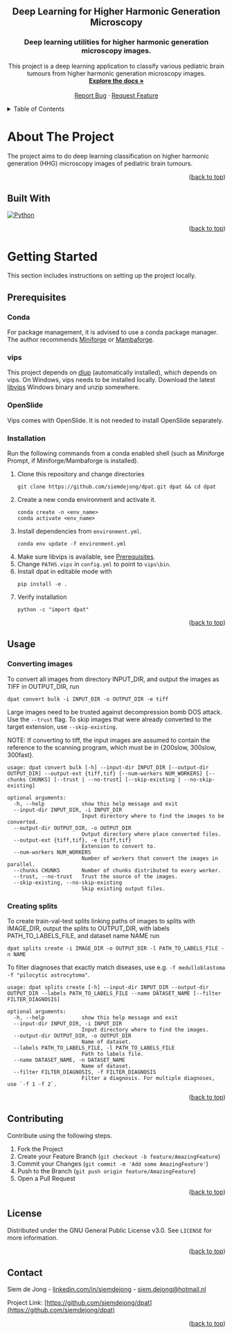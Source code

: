 <!-- This file incorporates work covered by the following copyright and permission notice:

    Copyright (c) 2021 Othneil Drew

    Permission is hereby granted, free of charge, to any person obtaining a copy
    of this software and associated documentation files (the "Software"), to deal
    in the Software without restriction, including without limitation the rights
    to use, copy, modify, merge, publish, distribute, and/or sell
    copies of the Software, and to permit persons to whom the Software is
    furnished to do so, subject to the following conditions:

    The above copyright notice and this permission notice shall be included in all
    copies or substantial portions of the Software.

    THE SOFTWARE IS PROVIDED "AS IS", WITHOUT WARRANTY OF ANY KIND, EXPRESS OR
    IMPLIED, INCLUDING BUT NOT LIMITED TO THE WARRANTIES OF MERCHANTABILITY,
    FITNESS FOR A PARTICULAR PURPOSE AND NONINFRINGEMENT. IN NO EVENT SHALL THE
    AUTHORS OR COPYRIGHT HOLDERS BE LIABLE FOR ANY CLAIM, DAMAGES OR OTHER
    LIABILITY, WHETHER IN AN ACTION OF CONTRACT, TORT OR OTHERWISE, ARISING FROM,
    OUT OF OR IN CONNECTION WITH THE SOFTWARE OR THE USE OR OTHER DEALINGS IN THE
    SOFTWARE.
""" -->

<a name="readme-top"></a>

<!-- PROJECT SHIELDS -->
<!-- [![Contributors][contributors-shield]][contributors-url] -->
<!-- [![Forks][forks-shield]][forks-url] -->
<!-- [![Stargazers][stars-shield]][stars-url] -->
<!-- [![Issues][issues-shield]][issues-url] -->
<!-- [![GNU License][license-shield]][license-url] -->
<!-- [![LinkedIn][linkedin-shield]][linkedin-url] -->



<!-- PROJECT LOGO -->
<br />
<div align="center">
  <!-- <a href="https://github.com/siemdejong/shg-strain-stress">
    <img src="images/skinstression-logo.png" alt="Logo" width="80" height="80">
  </a> -->


<h2 align="center">Deep Learning for Higher Harmonic Generation Microscopy</h2>
<h3 align="center">Deep learning utilities for higher harmonic generation microscopy images.</h3>

  <p align="center">
    This project is a deep learning application to classify various pediatric brain tumours from higher harmonic generation microscopy images.
    <br />
    <a href="https://siemdejong.github.io/dpat"><strong>Explore the docs »</strong></a>
    <br />
    <br />
    <!-- <a href="https://github.com/siemdejong/dpat">View Demo</a>
    · -->
    <a href="https://github.com/siemdejong/dpat/issues">Report Bug</a>
    ·
    <a href="https://github.com/siemdejong/dpat/issues">Request Feature</a>
  </p>
</div>



<!-- TABLE OF CONTENTS -->
<details>
  <summary>Table of Contents</summary>
  <ol>
    <li>
      <a href="#about-the-project">About The Project</a>
      <ul>
        <li><a href="#built-with">Built With</a></li>
      </ul>
    </li>
    <li>
      <a href="#getting-started">Getting Started</a>
      <ul>
        <li><a href="#prerequisites">Prerequisites</a></li>
        <li><a href="#installation">Installation</a></li>
      </ul>
    </li>
    <li><a href="#usage">Usage</a></li>
    <!-- <li><a href="#roadmap">Roadmap</a></li> -->
    <li><a href="#contributing">Contributing</a></li>
    <li><a href="#license">License</a></li>
    <li><a href="#contact">Contact</a></li>
    <li><a href="#acknowledgments">Acknowledgments</a></li>
  </ol>
</details>



<!-- ABOUT THE PROJECT -->
# About The Project

<!-- [![Product Name Screen Shot][product-screenshot]](https://example.com) -->

The project aims to do deep learning classification on higher harmonic generation (HHG) microscopy images of pediatric brain tumours.

<p align="right">(<a href="#readme-top">back to top</a>)</p>



## Built With

[![Python][Python]][Python-url]
<!-- [![PyTorch][PyTorch]][Pytorch-url]
[![TensorFlow][TensorFlow]][TensorFlow-url]
[![Optuna][Optuna]][Optuna-url]
[![scikit-learn][scikit-learn]][scikit-learn-url]
[![Numpy][Numpy]][Numpy-url]
[![scipy][scipy]][scipy-url]
[![Hydra][Hydra]][Hydra-url]
[![Jupyter][Jupyter]][Jupyter-url]
[![tqdm][tqdm]][tqdm-url]
[![matplotlib][matplotlib]][matplotlib-url]
[![plotly][plotly]][plotly-url]
[![pyimq][pyimq]][pyimq-url] -->


<p align="right">(<a href="#readme-top">back to top</a>)</p>



<!-- GETTING STARTED -->
# Getting Started

This section includes instructions on setting up the project locally.

## Prerequisites

### Conda
For package management, it is advised to use a conda package manager.
The author recommends [Miniforge](https://github.com/conda-forge/miniforge) or [Mambaforge](https://github.com/conda-forge/miniforge).

### vips
This project depends on [dlup](https://github.com/NKI-AI/dlup) (automatically installed), which depends on vips.
On Windows, vips needs to be installed locally.
Download the latest [libvips](https://github.com/libvips/libvips/releases) Windows binary and unzip somewhere.

### OpenSlide
Vips comes with OpenSlide.
It is not needed to install OpenSlide separately.

<!-- #### CUDA
This project expects CUDA enabled GPUs.
Run `nvidia-smi` to see if there are CUDA enabled GPUs available. -->

### Installation
Run the following commands from a conda enabled shell (such as Miniforge Prompt, if Miniforge/Mambaforge is installed).

1.  Clone this repository and change directories
    ```
    git clone https://github.com/siemdejong/dpat.git dpat && cd dpat
    ```
1.  Create a new conda environment and activate it.
    ```
    conda create -n <env_name>
    conda activate <env_name>
    ```
1.  Install dependencies from `environment.yml`.
    ```
    conda env update -f environment.yml
    ```
1.  Make sure libvips is available, see <a href="#prerequisites">Prerequisites</a>.
1.  Change `PATHS.vips` in `config.yml` to point to `vips\bin`.
1.  Install dpat in editable mode with
    ```
    pip install -e .
    ```
1.  Verify installation
    ```
    python -c "import dpat"
    ```
<!-- 1.  Check if CUDA is available for the installed Pytorch distribution.
    In a Python shell, execute
    ```python
    import torch
    torch.cuda.is_available()
    ```
    If `false`, install Pytorch following its documentation. -->

<p align="right">(<a href="#readme-top">back to top</a>)</p>

<!-- USAGE EXAMPLES -->
## Usage

### Converting images
To convert all images from directory INPUT_DIR, and output the images as TIFF in OUTPUT_DIR, run
```
dpat convert bulk -i INPUT_DIR -o OUTPUT_DIR -e tiff
```
Large images need to be trusted against decompression bomb DOS attack.
Use the `--trust` flag.
To skip images that were already converted to the target extension, use `--skip-existing`.

NOTE: If converting to tiff, the input images are assumed to contain the reference to the scanning program, which must be in {200slow, 300slow, 300fast}.

```
usage: dpat convert bulk [-h] --input-dir INPUT_DIR [--output-dir OUTPUT_DIR] --output-ext {tiff,tif} [--num-workers NUM_WORKERS] [--chunks CHUNKS] [--trust | --no-trust] [--skip-existing | --no-skip-existing]

optional arguments:
  -h, --help            show this help message and exit
  --input-dir INPUT_DIR, -i INPUT_DIR
                        Input directory where to find the images to be converted.
  --output-dir OUTPUT_DIR, -o OUTPUT_DIR
                        Output directory where place converted files.
  --output-ext {tiff,tif}, -e {tiff,tif}
                        Extension to convert to.
  --num-workers NUM_WORKERS
                        Number of workers that convert the images in parallel.
  --chunks CHUNKS       Number of chunks distributed to every worker.
  --trust, --no-trust   Trust the source of the images.
  --skip-existing, --no-skip-existing
                        Skip existing output files.
```

### Creating splits
To create train-val-test splits linking paths of images to splits with IMAGE_DIR, output the splits to OUTPUT_DIR, with labels PATH_TO_LABELS_FILE, and dataset name NAME run
```
dpat splits create -i IMAGE_DIR -o OUTPUT_DIR -l PATH_TO_LABELS_FILE -n NAME
```

To filter diagnoses that exactly match diseases, use e.g. `-f medulloblastoma -f "pilocytic astrocytoma"`.

```
usage: dpat splits create [-h] --input-dir INPUT_DIR --output-dir OUTPUT_DIR --labels PATH_TO_LABELS_FILE --name DATASET_NAME [--filter FILTER_DIAGNOSIS]

optional arguments:
  -h, --help            show this help message and exit
  --input-dir INPUT_DIR, -i INPUT_DIR
                        Input directory where to find the images.
  --output-dir OUTPUT_DIR, -o OUTPUT_DIR
                        Name of dataset.
  --labels PATH_TO_LABELS_FILE, -l PATH_TO_LABELS_FILE
                        Path to labels file.
  --name DATASET_NAME, -n DATASET_NAME
                        Name of dataset.
  --filter FILTER_DIAGNOSIS, -f FILTER_DIAGNOSIS
                        Filter a diagnosis. For multiple diagnoses, use `-f 1 -f 2`.
```


<!-- _For more examples, please refer to the [documentation](https://siemdejong.github.io/shg-strain-stress)._ -->

<p align="right">(<a href="#readme-top">back to top</a>)</p>

<!-- ## Documentation
Documentation is hosted by Github Pages.
Docs are automatically created from docstrings.
Subsequently run
```sh
cd docs
sphinx-apidoc -o src ../src
make html
```
to update the documentation. -->

<!-- ROADMAP -->
<!-- ## Roadmap

- [x] Hyperparameter optimization with Optuna
- [x] Model training with Pytorch
- [ ] Inference
- [ ] Explainable AI
- [ ] Documentation

See the [open issues](https://github.com/siemdejong/shg-strain-stress/issues) for a full list of proposed features (and known issues).

<p align="right">(<a href="#readme-top">back to top</a>)</p> -->



<!-- CONTRIBUTING -->
## Contributing
Contribute using the following steps.
1. Fork the Project
2. Create your Feature Branch (`git checkout -b feature/AmazingFeature`)
3. Commit your Changes (`git commit -m 'Add some AmazingFeature'`)
4. Push to the Branch (`git push origin feature/AmazingFeature`)
5. Open a Pull Request

<p align="right">(<a href="#readme-top">back to top</a>)</p>

<!-- ETYMOLOGY -->
<!-- ## Etymology
Skinstression is a combination of skin, stress and regression.
Second-harmonic generation images and their corresponding stress curves form the basis of the regression task. -->


<!-- LICENSE -->
## License

Distributed under the GNU General Public License v3.0. See `LICENSE` for more information.

<p align="right">(<a href="#readme-top">back to top</a>)</p>



<!-- CONTACT -->
## Contact

Siem de Jong - [linkedin.com/in/siemdejong](https://www.linkedin.com/in/siemdejong/) - siem.dejong@hotmail.nl

Project Link: [https://github.com/siemdejong/dpat](https://github.com/siemdejong/dpat)

<p align="right">(<a href="#readme-top">back to top</a>)</p>



<!-- ACKNOWLEDGMENTS -->
<!-- ## Acknowledgments

* []()
* []()
* []()

<p align="right">(<a href="#readme-top">back to top</a>)</p> -->



<!-- MARKDOWN LINKS & IMAGES -->
<!-- https://www.markdownguide.org/basic-syntax/#reference-style-links -->
[contributors-shield]: https://img.shields.io/github/contributors/siemdejong/shg-strain-stress.svg?style=for-the-badge
[contributors-url]: https://github.com/siemdejong/shg-strain-stress/graphs/contributors
[forks-shield]: https://img.shields.io/github/forks/siemdejong/shg-strain-stress.svg?style=for-the-badge
[forks-url]: https://github.com/siemdejong/shg-strain-stress/network/members
[stars-shield]: https://img.shields.io/github/stars/siemdejong/shg-strain-stress.svg?style=for-the-badge
[stars-url]: https://github.com/siemdejong/shg-strain-stress/stargazers
[issues-shield]: https://img.shields.io/github/issues/siemdejong/shg-strain-stress.svg?style=for-the-badge
[issues-url]: https://github.com/siemdejong/shg-strain-stress/issues
[license-shield]: https://img.shields.io/github/license/siemdejong/shg-strain-stress.svg?style=for-the-badge
[license-url]: https://github.com/siemdejong/shg-strain-stress/blob/main/LICENSE
[linkedin-shield]: https://img.shields.io/badge/-LinkedIn-black.svg?style=for-the-badge&logo=linkedin&colorB=555
[linkedin-url]: https://linkedin.com/in/siemdejong
[product-screenshot]: images/screenshot.png
[Next.js]: https://img.shields.io/badge/next.js-000000?style=for-the-badge&logo=nextdotjs&logoColor=white
[Next-url]: https://nextjs.org/
[PyTorch]: https://img.shields.io/badge/PyTorch-EE4C2C?style=for-the-badge&logo=pytorch&logoColor=white
[PyTorch-url]: https://www.tensorflow.org/
[pyimq]: https://img.shields.io/badge/pyimq-1689a0?style=for-the-badge&logo=pyimq&logoColor=white
[pyimq-url]: https://github.com/sakoho81/pyimagequalityranking
[TensorFlow]: https://img.shields.io/badge/TensorFlow-FF6F00?style=for-the-badge&logo=tensorflow&logoColor=white
[TensorFlow-url]: https://pytorch.org
[Python]: https://img.shields.io/badge/Python-3776AB?style=for-the-badge&logo=python&logoColor=white
[Python-url]: https://python.org
[Numpy]: https://img.shields.io/badge/Numpy-013243?style=for-the-badge&logo=numpy&logoColor=white
[Numpy-url]: https://numpy.org/index.html
[Optuna]: https://img.shields.io/badge/-Optuna-483D8B?style=for-the-badge&logo=optuna&logoColor=white
[Optuna-url]: https://optuna.org/
[scikit-learn]: https://img.shields.io/badge/scikit%20learn-F7931E?style=for-the-badge&logo=scikit-learn&logoColor=white
[scikit-learn-url]: https://scikit-learn.org/stable/index.html
[Hydra]: https://img.shields.io/badge/hydra-87CEEB?style=for-the-badge&logo=hydra&logoColor=white
[Hydra-url]: https://hydra.cc/docs/intro/
[Jupyter]: https://img.shields.io/badge/jupyter-F37626?style=for-the-badge&logo=jupyter&logoColor=white
[Jupyter-url]: https://jupyter.org/
[tqdm]: https://img.shields.io/badge/tqdm-FFC107?style=for-the-badge&logo=tqdm&logoColor=white
[tqdm-url]: https://tqdm.github.io/
[matplotlib]: https://img.shields.io/badge/matplotlib-white?style=for-the-badge&logo=matplotlib&logoColor=white
[matplotlib-url]: https://matplotlib.org/
[plotly]: https://img.shields.io/badge/plotly-3F4F75?style=for-the-badge&logo=plotly&logoColor=white
[plotly-url]: https://plotly.com/python/
[scipy]: https://img.shields.io/badge/scipy-8CAAE6?style=for-the-badge&logo=scipy&logoColor=white
[scipy-url]: https://scipy.org/
[React.js]: https://img.shields.io/badge/React-20232A?style=for-the-badge&logo=react&logoColor=61DAFB
[React-url]: https://reactjs.org/
[Vue.js]: https://img.shields.io/badge/Vue.js-35495E?style=for-the-badge&logo=vuedotjs&logoColor=4FC08D
[Vue-url]: https://vuejs.org/
[Angular.io]: https://img.shields.io/badge/Angular-DD0031?style=for-the-badge&logo=angular&logoColor=white
[Angular-url]: https://angular.io/
[Svelte.dev]: https://img.shields.io/badge/Svelte-4A4A55?style=for-the-badge&logo=svelte&logoColor=FF3E00
[Svelte-url]: https://svelte.dev/
[Laravel.com]: https://img.shields.io/badge/Laravel-FF2D20?style=for-the-badge&logo=laravel&logoColor=white
[Laravel-url]: https://laravel.com
[Bootstrap.com]: https://img.shields.io/badge/Bootstrap-563D7C?style=for-the-badge&logo=bootstrap&logoColor=white
[Bootstrap-url]: https://getbootstrap.com
[JQuery.com]: https://img.shields.io/badge/jQuery-0769AD?style=for-the-badge&logo=jquery&logoColor=white
[JQuery-url]: https://jquery.com
